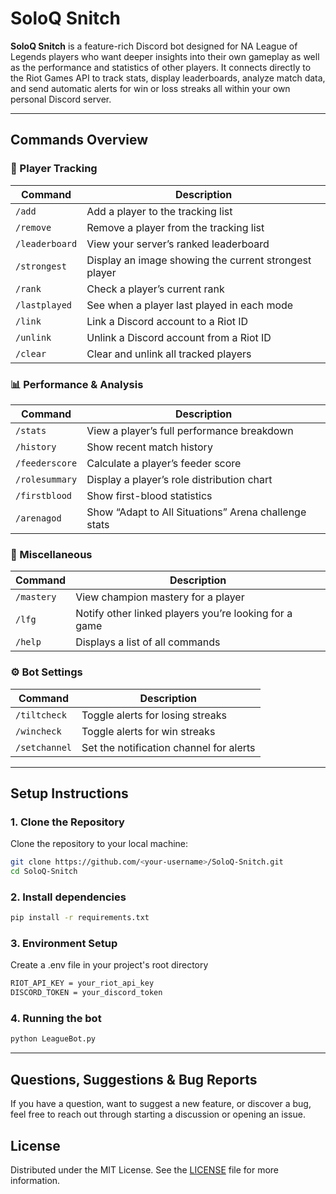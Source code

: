 # SoloQ Snitch

**SoloQ Snitch** is a feature-rich Discord bot designed for NA League of Legends players who want deeper insights into their own gameplay as well as the performance and statistics of other players. It connects directly to the Riot Games API to track stats, display leaderboards, analyze match data, and send automatic alerts for win or loss streaks all within your own personal Discord server.

---

## Commands Overview

### 👥 Player Tracking
| Command | Description |
|----------|-------------|
| `/add` | Add a player to the tracking list |
| `/remove` | Remove a player from the tracking list |
| `/leaderboard` | View your server’s ranked leaderboard |
| `/strongest` | Display an image showing the current strongest player |
| `/rank` | Check a player’s current rank |
| `/lastplayed` | See when a player last played in each mode |
| `/link` | Link a Discord account to a Riot ID |
| `/unlink` | Unlink a Discord account from a Riot ID |
| `/clear` | Clear and unlink all tracked players |

### 📊 Performance & Analysis
| Command | Description |
|----------|-------------|
| `/stats` | View a player’s full performance breakdown |
| `/history` | Show recent match history |
| `/feederscore` | Calculate a player’s feeder score |
| `/rolesummary` | Display a player’s role distribution chart |
| `/firstblood` | Show first-blood statistics |
| `/arenagod` | Show “Adapt to All Situations” Arena challenge stats |

### 🧠 Miscellaneous
| Command | Description |
|----------|-------------|
| `/mastery` | View champion mastery for a player |
| `/lfg` | Notify other linked players you’re looking for a game |
`/help` | Displays a list of all commands |

### ⚙️ Bot Settings
| Command | Description |
|----------|-------------|
| `/tiltcheck` | Toggle alerts for losing streaks |
| `/wincheck` | Toggle alerts for win streaks |
| `/setchannel` | Set the notification channel for alerts |

---

## Setup Instructions

### 1. **Clone the Repository**
Clone the repository to your local machine:
```bash
git clone https://github.com/<your-username>/SoloQ-Snitch.git
cd SoloQ-Snitch
```
### 2. Install dependencies
```bash 
pip install -r requirements.txt
```

### 3. Environment Setup
Create a .env file in your project's root directory
```bash
RIOT_API_KEY = your_riot_api_key
DISCORD_TOKEN = your_discord_token
```

### 4. Running the bot
```bash
python LeagueBot.py
```
---
## Questions, Suggestions & Bug Reports
 If you have a question, want to suggest a new feature, or discover a bug, feel free to reach out through starting a discussion or opening an issue.


 ## License
Distributed under the MIT License. See the [LICENSE](LICENSE) file for more information.



